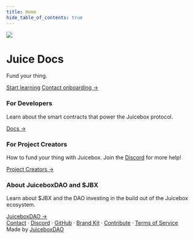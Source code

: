 ```yaml
---
title: Home
hide_table_of_contents: true
---
```


<div class="hero hero--secondary" >
  <div class="container">
    <div class="row" style={{maxWidth: "800px", margin: "auto"}}>
      <div class="col col--5">
        <img src="/img/site/hero-banny.svg" className="hero-img"/>
      </div>
      <div class="col col--7">
        <h1 style={{fontSize: "3.7rem", color: "var(--ifm-heading-color)"}}>Juice Docs</h1>
        <p style={{fontSize: "2rem"}}>Fund your thing.</p>
        <a class="button button--primary" href="/user/" style={{marginBottom: "5px"}}>Start learning</a>
        <a class="button button--link" href="https://juicebox.money/contact" style={{marginBottom: "5px", paddingLeft: "calc(var(--ifm-button-padding-horizontal) * var(--ifm-button-size-multiplier) * 0.5)"}}>Contact onboarding →</a>
      </div>
    </div>
  </div>
</div>

<style>{`
  .hero-img{
    max-height: 250px;
  }
  @media screen and (max-width: 997px) {
    .hero-img{
      display: none;
    }
  }

  h3 {
	color: var(--ifm-font-color-base)
  }
`}</style>

<div class="container" style={{marginTop: "30px"}}>
  <div class="row">
    <div class="col col--4">
      <div class="card" style={{marginBottom: "30px"}}>
        <div class="card__header">
          <h3>For Developers</h3>
        </div>
        <div class="card__body">
          <p>
            Learn about the smart contracts that power the Juicebox protocol.
          </p>
        </div>
        <div class="card__footer">
          <a class="button button--primary button--block" href="/dev">Docs →</a>
        </div>
      </div>
    </div>
    <div class="col col--4">
      <div class="card" style={{marginBottom: "30px"}}>
        <div class="card__header">
          <h3>For Project Creators</h3>
        </div>
        <div class="card__body">
          <p>
            How to fund your thing with Juicebox. Join
            the <a href="https://discord.gg/juicebox">Discord</a> for more help!
          </p>
        </div>
        <div class="card__footer">
          <a class="button button--primary button--block" href="/user">Project Creators →</a>
        </div>
      </div>
    </div>
    <div class="col col--4">
      <div class="card" style={{marginBottom: "30px"}}>
        <div class="card__header">
          <h3>About JuiceboxDAO and $JBX</h3>
        </div>
        <div class="card__body">
          <p>
            Learn about $JBX and the DAO investing in the build out of the Juicebox ecosystem.
          </p>
        </div>
        <div class="card__footer">
          <a class="button button--primary button--block" href="/dao">JuiceboxDAO →</a>
        </div>
      </div>
    </div>
  </div>
</div>

<footer class="footer">
  <div class="container container--fluid">
    <div class="footer__links">
      <a class="footer__link-item" href="https://juicebox.money/contact">Contact</a>
      <span class="footer__link-separator">&middot;</span>
      <a class="footer__link-item" href="https://discord.gg/juicebox">Discord</a>
      <span class="footer__link-separator">&middot;</span>
      <a class="footer__link-item" href="https://github.com/jbx-protocol">GitHub</a>
      <span class="footer__link-separator">&middot;</span>
      <a class="footer__link-item" href="/user/brand-kit/">Brand Kit</a>
      <span class="footer__link-separator">&middot;</span>
      <a class="footer__link-item" href="/dao/contribute/">Contribute</a>
      <span class="footer__link-separator">&middot;</span>
      <a class="footer__link-item" href="/tos/">Terms of Service</a>
    </div>
    <div>Made by <a href="https://juicebox.money/p/juicebox">JuiceboxDAO</a></div>
  </div>
</footer>
